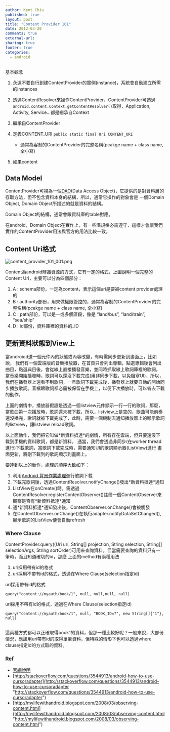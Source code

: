 ```yaml
---
author: Kent Chiu
published: true
layout: post
title: "Content Provider 101"
date: 2012-03-20
comments: true
external-url:
sharing: true
footer: true
categories:
  - android
---
```





基本觀念

1.  永遠不要自行創建ContentProvider的實例(instance)，系統會自動建立所需的instances
2.  透過ContentResolver來操作ContentProvider，ContentProvider可透過`android.content.Context.getContentResolver()`取得，Application,
    Activity, Service…都是繼承自Context
3.  繼承自ContentProvider
4.  定義CONTENT\_URI `public static final Uri CONTENT_URI`
    -   通常為客制的ContentProvider的完整名稱(pcakge name + class name,
        全小寫)

5.  如果content

Data Model
----------

ContentProvider可視為一個[DAO](http://en.wikipedia.org/wiki/Data_access_object "http://en.wikipedia.org/wiki/Data_access_object")(Data
Access
Object)，它提供的是對資料層的存取方法，但不包含資料本身的結構，所以，通常它操作的對象會是
一個Domain Object, Domain Object所描述的就是資料的結構。

Domain Object的結構，通常會跟資料庫的table對應。

在android，Domain
Object在實作上，有一些潛規格必需遵守，這樣才會讓我們實作的ContentProvider用法與官方的用法比較一致。

Content Uri格式
---------------

![content_provider_101_001.png][content_provider_101_001.png]

Content為android辨識資源的方式，它有一定的格式，上圖說明一個完整的Content
Uri，主要可以分為四個部分：

1.  A : schema部份，一定為content，表示這個uri是要被content
    provider處理的
2.  B :
    authority部份，用來做權限管控的，通常為客制的ContentProvider的完整名稱(pcakge
    name + class name, 全小寫)
3.  C : path部份，可以是一或多個區段，像是 “land/bus”, “land/train”,
    “sea/ship”
4.  D : id部份，資料庫裡的資料的\_ID

更新資料狀態到View上
--------------------

當androiod送一個元件內的狀態或內容改變，有時需同步更新到畫面上，比如說，
我們有一個雲端版的音樂播放器，在首頁只會列出專輯，點選專輯後會列出曲目，點選典目後，會從線上直接播發音樂，並同時抓取線上歌詞庫裡的歌詞。
當音樂開始播發時，歌詞可以還沒下載完成(用非同步下載，以免阻塞UI)，所以，我們在播發器上還看不到歌詞，一旦歌詞下載完成後，播發器上就要自動的開始同步播放歌詞。音檔跟歌詞都必需被保留在手機上，以便下次播放時，可以省去下載的動作。

上面的劇情中，播放器假設是透過一個listview元件顯示一行一行的歌詞，那麼，當歌曲第一次播放時，歌詞還未被下載，所以，listview上是空的，歌曲可能前奏還沒播完，歌詞就被下載完成了，此時，需要一個機制去通知播放器上的顯示歌詞的listview，讓listview
reload歌詞。

以上面動作，我們把它叫做\*新資料抵達\*的劇情，所有存在雲端，但只要還沒下載到手機的資料歌詞，都是新資料。
通當，我們會透過非同步(在worker
thread進行)下載歌詞，當歌詞下載完成時，需要通知UI的歌詞顯示器(ListView)進行
畫面更新，將剛下載到的歌詞顯示到畫面上。

要達到以上的動作，處理的順序大致如下：

1.  利用[Android
    背景作業處理](http://wiki.kent-chiu.com/doku.php?id=android:background_processing "android:background_processing")進行歌詞下載
2.  下載完歌詞後，透過ContentResolver.notifyChange()發出\*新資料抵達\*通知
3.  ListView在onCreate()時，需透過ContentResolver.registerContentObserver()註冊一個ContentObserver來觀察是否有\*新資料抵達\*通知
4.  通\*新資料抵達\*通知發出後，ContentObserver.onChange()會被觸發
5.  在ContentObserver.onChange()在執行adapter.notifyDataSetChanged(),顯示歌詞的ListView便會自動refresh

### Where Clause

ContentProvider.query((Uri uri, String[] projection, String selection,
String[] selectionArgs, String
sortOrder)可用來查詢資料，但當需要查詢的資料只有一筆時，而且知道確切的id，那麼
上面的method有兩種用法

1.  uri採用帶有id的格式
2.  uri採用不帶有id的格式，透過在Where Clause(selection指定id)

uri採用帶有id的格式

```
query("content://myauth/book/1", null, null,null, null)
```

uri採用不帶有id的格式，透過在Where Clause(selection指定id)

```
query("content://myauth/book/1", null, "BOOK_ID=?", new String[]{"1"}, null)
  
```

這兩種方式都可以正確取得book1的資料，但那一種比較好呢？一般來說，大部份情況，應該用uri帶有id的取得單筆資料，但特殊的情形下也可以透過where
clause指定id的方式取的資料。

### Ref

-   [官網說明](http://developer.android.com/guide/topics/providers/content-providers.html "http://developer.android.com/guide/topics/providers/content-providers.html")
-   [http://stackoverflow.com/questions/3544913/android-how-to-use-cursoradapter](http://stackoverflow.com/questions/3544913/android-how-to-use-cursoradapter "http://stackoverflow.com/questions/3544913/android-how-to-use-cursoradapter")
-   [http://mylifewithandroid.blogspot.com/2008/03/observing-content.html](http://mylifewithandroid.blogspot.com/2008/03/observing-content.html "http://mylifewithandroid.blogspot.com/2008/03/observing-content.html")


[content_provider_101_001.png]: http://blog.kent-chiu.com/images/2012-03-20/content_provider_101_001.png